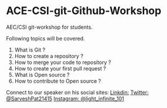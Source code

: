 # ACE-CSI-git-Github-Workshop
AEC/CSI  git-workshop for students.

Following topics will be covered.
1) What is Git ?
2) How to create a repository ?
3) How to merge your code to repository ?
4) How to create your first pull request ?
5) What is Open source ?
6) How to contribute to Open source ?




Connect to our speaker on his social sites:
[Linkdin:](https//www.linkedin.com/in/sarvesh-patil-559b3124b/)
[Twitter: @SarveshPat21415]( https://x.com/SarveshPat21415?t=1U8N6StpeM76lK_uHeCXrw&s=08 )
[Instagram: @light_infinite_101](https://www.instagram.com/light_infinite_101/)
